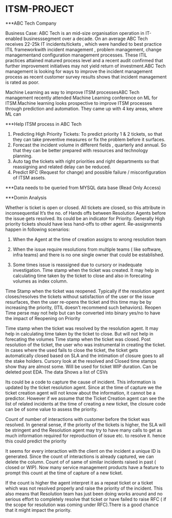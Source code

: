 # ITSM-PROJECT
***ABC Tech Company

Business Case:
ABC Tech is an mid-size organisation operation in IT-enabled businesssegment over a decade. On an average ABC Tech receives 22-25k IT incidents/tickets , which were handled to best practice ITIL frameworkwith incident management , problem management, change managementand configuration management processes. These ITIL practices attained matured process level and a recent audit confirmed that further improvement initiatives may not yield return of investment.ABC Tech management is looking for ways to improve the incident management process as recent customer survey results shows that incident management is rated as poor.

Machine Learning as way to improve ITSM processesABC Tech management recently attended Machine Learning conference on
ML for ITSM.Machine learning looks prospective to improve ITSM processes through prediction and automation. They came up with 4 key areas, where ML can

***Help ITSM process in ABC Tech
1. Predicting High Priority Tickets: To predict priority 1 & 2 tickets, so
that they can take preventive measures or fix the problem before
it surfaces.
2. Forecast the incident volume in different fields , quarterly and
annual. So that they can be better prepared with resources and
technology planning.
3. Auto tag the tickets with right priorities and right departments so
that reassigning and related delay can be reduced.
4. Predict RFC (Request for change) and possible failure / misconfiguration of ITSM assets.

***Data needs to be queried from MYSQL data base (Read Only Access)

***Domin Analysis

Whether is ticket is open or closed. All tickets are closed, so this attribute in inconsequential
It’s the no. of Hands offs between Resolution Agents before the issue gets resolved. Its could be 
an indicator for Priority. Generally High priority tickets should have less hand-offs to other 
agent. Re-assignments happen in following scenarios:
1) When the Agent at the time of creation assigns to wrong resolution team

2) When the issue require resolutions from multiple teams ( like software, infra teams) and 
there is no one single owner that could be established.

3) Some times issue is reassigned due to cursory or inadequate investigation.
Time stamp when the ticket was created. It may help in calculating time taken by the ticket to 
close and also in forecating volumes as index column.

Time Stamp when the ticket was reopened. Typically if the resolution agent closes/resolves the 
tickets without satisfaction of the user or the issue resurfaces, then the user re-opens the ticket 
and this time may be by increasing the priority, (ITIL doesn't recommend such behaviors). 
Reopen Time perse may not help but can be converted into binary yes/no to have the impact of 
Reopening on Priority

Time stamp when the ticket was resolved by the resolution agent. It may help in calculating 
time taken by the ticket to close. But will not help in forecating the volumes
Time stamp when the ticket was closed. Post resolution of the ticket, the user who was 
instrumental in creating the ticket. In cases where the used fails to close the ticket, the ticket 
gets automatically closed based on SLA and the intimation of closure goes to all the stake 
holders. 
Cursory look at the resolved and Closed time stamps show thay are almost some. Will 
be used for ticket WIP duration. Can be deleted post EDA.
The data Shows a list of CSVs

Its could be a code to capture the cause of incident. This information is updated by the ticket 
resolution agent. Since at the time of capture we the ticket creation agent will not know about 
the information, it cannot be a predictor. However if we assume that the Ticket Creation agent 
can see the list of related incidents at the time of creating a new ticket, the closure code can be 
of some value to assess the priority.

Count of number of interactions with customer before the ticket was resolved. In general sense, 
if the priority of the tickets is higher, the SLA will be stringent and the Resolution agent may try 
to have many calls to get as much information required for reproduction of issue etc. to resolve 
it. hence this could predict the priority

It seems for every interaction with the client on the incident a unique ID is generated. Since the 
count of interactions is already captured, we can delete the column.
Count of of same of similar incidents raised in past ( closed or WIP). Now many service 
management products have a feature to prompt this count at the time of capture of a new 
ticket. 

If the count is higher the agent interpret it as a repeat ticket or a ticket which was not 
resolved properly and raise the priority of the incident. This also means that Resolution team 
has just been doing works around and no serious effort to completely resolve that ticket or 
have failed to raise RFC ( if the scope for resolution was coming under RFC).There is a good 
chance that it might impact the priority.





